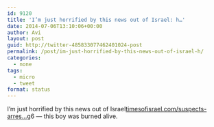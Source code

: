 ```yaml
---
id: 9120
title: 'I’m just horrified by this news out of Israel: h…'
date: 2014-07-06T13:10:06+00:00
author: Avi
layout: post
guid: http://twitter-485833077462401024-post
permalink: /post/im-just-horrified-by-this-news-out-of-israel-h/
categories:
  - none
tags:
  - micro
  - tweet
format: status
---
```

I’m just horrified by this news out of Israel[timesofisrael.com/suspects-arres…](http://www.timesofisrael.com/suspects-arrested-in-killing-of-east-jerusalem-teen/)g6 — this boy was burned alive.